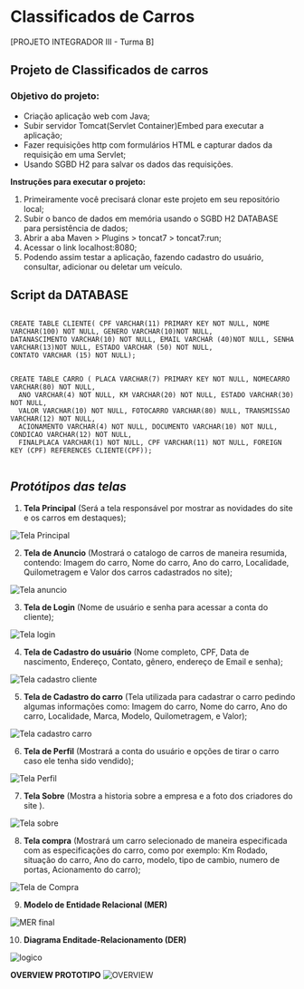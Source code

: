 # Classificados de Carros
[PROJETO INTEGRADOR III - Turma B]

## Projeto de Classificados de carros

### Objetivo do projeto:

- Criação aplicação web com Java;
- Subir servidor Tomcat(Servlet Container)Embed para executar a aplicação;
- Fazer requisições http com formulários HTML e capturar dados da requisição em uma Servlet;
- Usando SGBD H2 para salvar os dados das requisições.

**Instruções para executar o projeto:**

1. Primeiramente você precisará clonar este projeto em seu repositório local;
2. Subir o banco de dados em memória usando o SGBD H2 DATABASE para persistência de dados;
3. Abrir a aba Maven > Plugins > toncat7 > toncat7:run;
4. Acessar o link localhost:8080;
5. Podendo assim testar a aplicação, fazendo cadastro do usuário, consultar, adicionar ou deletar um veículo.




## Script da DATABASE
``` 

CREATE TABLE CLIENTE( CPF VARCHAR(11) PRIMARY KEY NOT NULL, NOME VARCHAR(100) NOT NULL, GENERO VARCHAR(10)NOT NULL, 
DATANASCIMENTO VARCHAR(10) NOT NULL, EMAIL VARCHAR (40)NOT NULL, SENHA VARCHAR(13)NOT NULL, ESTADO VARCHAR (50) NOT NULL,
CONTATO VARCHAR (15) NOT NULL);

```
```

CREATE TABLE CARRO ( PLACA VARCHAR(7) PRIMARY KEY NOT NULL, NOMECARRO VARCHAR(80) NOT NULL,
  ANO VARCHAR(4) NOT NULL, KM VARCHAR(20) NOT NULL, ESTADO VARCHAR(30) NOT NULL,
  VALOR VARCHAR(10) NOT NULL, FOTOCARRO VARCHAR(80) NULL, TRANSMISSAO VARCHAR(12) NOT NULL,
  ACIONAMENTO VARCHAR(4) NOT NULL, DOCUMENTO VARCHAR(10) NOT NULL, CONDICAO VARCHAR(12) NOT NULL,
  FINALPLACA VARCHAR(1) NOT NULL, CPF VARCHAR(11) NOT NULL, FOREIGN KEY (CPF) REFERENCES CLIENTE(CPF));


```


## _Protótipos das telas_



1. **Tela Principal** (Será a tela responsável por mostrar as novidades do site e os carros em destaques);

![Tela Principal](https://user-images.githubusercontent.com/99701339/225451913-321a2222-4d77-467b-9b1a-3e48084c1b68.png)

2. **Tela de Anuncio** (Mostrará o catalogo de carros de maneira resumida, contendo: Imagem do carro, Nome do carro, Ano do carro, Localidade, Quilometragem e Valor dos carros cadastrados no site);

![Tela anuncio](https://user-images.githubusercontent.com/99701339/225451962-d23a4ac0-f4a3-420e-a0e7-c7510c1e2d59.jpg)

3. **Tela de Login** (Nome de usuário  e senha para acessar a conta do cliente);

![Tela login](https://user-images.githubusercontent.com/99701339/225452187-dbb6f76b-9ed9-412c-9a68-7caf6992feeb.jpg)

4. **Tela de Cadastro do usuário** (Nome completo, CPF, Data de nascimento, Endereço, Contato, gênero, endereço de Email e senha);

![Tela cadastro cliente](https://user-images.githubusercontent.com/99701339/225452239-edd11b82-28f5-417e-85c2-ee3bb0dc69b5.jpg)

5. **Tela de Cadastro do carro** (Tela utilizada para cadastrar o carro pedindo algumas informações como: Imagem do carro, Nome do carro, Ano do carro, Localidade, Marca, Modelo, Quilometragem, e Valor);

![Tela cadastro carro](https://user-images.githubusercontent.com/99701339/225452266-4dbb692c-d07d-4b68-8d8a-968bb6555820.jpg)

6. **Tela de Perfil** (Mostrará a conta do usuário e opções de tirar o carro caso ele tenha sido vendido);

![Tela Perfil](https://user-images.githubusercontent.com/99701339/225452297-c1ca170c-22ec-40cd-8e9d-534c5cfc0f0e.jpg)

7. **Tela Sobre** (Mostra a historia sobre a empresa e a foto dos criadores do site ).

![Tela sobre](https://user-images.githubusercontent.com/99701339/225452322-4b94c6a4-e334-4674-a36f-84ec5177ba26.jpg)


8. **Tela compra** (Mostrará um carro selecionado de maneira especificada com as especificações do carro, como por exemplo: Km Rodado, situação do carro, Ano do carro, modelo, tipo de cambio, numero de portas, Acionamento do carro);

![Tela de Compra](https://user-images.githubusercontent.com/104398112/225469062-42303154-0525-4fe7-810f-4ccef3618c2e.png)


9. **Modelo de Entidade Relacional (MER)**

![MER final](https://user-images.githubusercontent.com/104398112/225485384-7105643f-b734-4762-a54f-2e185a2c55ab.png)

10. **Diagrama Enditade-Relacionamento (DER)**

![logico](https://user-images.githubusercontent.com/99701339/225765436-939ea9e8-7ab1-480f-995d-330bfb19a0f1.png)

**OVERVIEW PROTOTIPO**
![OVERVIEW](https://user-images.githubusercontent.com/99701339/225452706-99fb06ad-d92e-4dab-954a-2e539093fd76.png)






